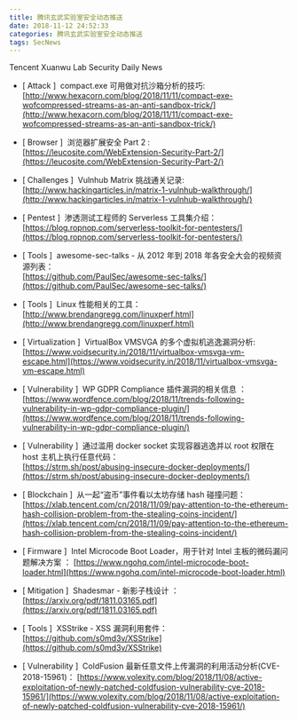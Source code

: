 ```yaml
---
title: 腾讯玄武实验室安全动态推送
date: 2018-11-12 24:52:33
categories: 腾讯玄武实验室安全动态推送
tags: SecNews
---
```


Tencent Xuanwu Lab Security Daily News  
* [ Attack ]  compact.exe 可用做对抗沙箱分析的技巧:   
[http://www.hexacorn.com/blog/2018/11/11/compact-exe-wofcompressed-streams-as-an-anti-sandbox-trick/](http://www.hexacorn.com/blog/2018/11/11/compact-exe-wofcompressed-streams-as-an-anti-sandbox-trick/)  

* [ Browser ]  浏览器扩展安全 Part 2 :   
[https://leucosite.com/WebExtension-Security-Part-2/](https://leucosite.com/WebExtension-Security-Part-2/)  

* [ Challenges ]  Vulnhub Matrix 挑战通关记录:   
[http://www.hackingarticles.in/matrix-1-vulnhub-walkthrough/](http://www.hackingarticles.in/matrix-1-vulnhub-walkthrough/)  

* [ Pentest ]  渗透测试工程师的 Serverless 工具集介绍：  
[https://blog.ropnop.com/serverless-toolkit-for-pentesters/](https://blog.ropnop.com/serverless-toolkit-for-pentesters/)  

* [ Tools ]  awesome-sec-talks - 从 2012 年到 2018 年各安全大会的视频资源列表：   
[https://github.com/PaulSec/awesome-sec-talks/](https://github.com/PaulSec/awesome-sec-talks/)  

* [ Tools ]  Linux 性能相关的工具：   
[http://www.brendangregg.com/linuxperf.html](http://www.brendangregg.com/linuxperf.html)  

* [ Virtualization ]  VirtualBox VMSVGA 的多个虚拟机逃逸漏洞分析:   
[https://www.voidsecurity.in/2018/11/virtualbox-vmsvga-vm-escape.html](https://www.voidsecurity.in/2018/11/virtualbox-vmsvga-vm-escape.html)  

* [ Vulnerability ]  WP GDPR Compliance 插件漏洞的相关信息 ：   
[https://www.wordfence.com/blog/2018/11/trends-following-vulnerability-in-wp-gdpr-compliance-plugin/](https://www.wordfence.com/blog/2018/11/trends-following-vulnerability-in-wp-gdpr-compliance-plugin/)  

* [ Vulnerability ]  通过滥用 docker socket 实现容器逃逸并以 root 权限在 host 主机上执行任意代码：   
[https://strm.sh/post/abusing-insecure-docker-deployments/](https://strm.sh/post/abusing-insecure-docker-deployments/)  

* [ Blockchain ]  从一起“盗币”事件看以太坊存储 hash 碰撞问题： 
[https://xlab.tencent.com/cn/2018/11/09/pay-attention-to-the-ethereum-hash-collision-problem-from-the-stealing-coins-incident/](https://xlab.tencent.com/cn/2018/11/09/pay-attention-to-the-ethereum-hash-collision-problem-from-the-stealing-coins-incident/)  

* [ Firmware ]  Intel Microcode Boot Loader，用于针对 Intel 主板的微码漏问题解决方案 ： 
[https://www.ngohq.com/intel-microcode-boot-loader.html](https://www.ngohq.com/intel-microcode-boot-loader.html)  

* [ Mitigation ]  Shadesmar - 新影子栈设计 ： 
[https://arxiv.org/pdf/1811.03165.pdf](https://arxiv.org/pdf/1811.03165.pdf)  

* [ Tools ]  XSStrike - XSS 漏洞利用套件： 
[https://github.com/s0md3v/XSStrike](https://github.com/s0md3v/XSStrike)  

* [ Vulnerability ]  ColdFusion 最新任意文件上传漏洞的利用活动分析(CVE-2018-15961)： 
[https://www.volexity.com/blog/2018/11/08/active-exploitation-of-newly-patched-coldfusion-vulnerability-cve-2018-15961/](https://www.volexity.com/blog/2018/11/08/active-exploitation-of-newly-patched-coldfusion-vulnerability-cve-2018-15961/)  

